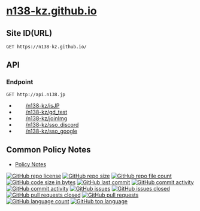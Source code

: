 # [n138-kz.github.io](https://github.com/n138-kz/n138-kz.github.io)

## Site ID(URL)

```http
GET https://n138-kz.github.io/
```

## API

### Endpoint

```http
GET http://api.n138.jp
```

- [<img style="height:1em;" src="https://github.githubassets.com/assets/GitHub-Mark-ea2971cee799.png"><img style="height:1em;filter: drop-shadow(5px 5px 5px #FFFFFF);" src="https://github.githubassets.com/assets/GitHub-Logo-ee398b662d42.png">/n138-kz/isJP](https://github.com/n138-kz/isJP)
- [<img style="height:1em;" src="https://github.githubassets.com/assets/GitHub-Mark-ea2971cee799.png"><img style="height:1em;filter: drop-shadow(5px 5px 5px #FFFFFF);" src="https://github.githubassets.com/assets/GitHub-Logo-ee398b662d42.png">/n138-kz/gd_test](https://github.com/n138-kz/gd_test)
- [<img style="height:1em;" src="https://github.githubassets.com/assets/GitHub-Mark-ea2971cee799.png"><img style="height:1em;filter: drop-shadow(5px 5px 5px #FFFFFF);" src="https://github.githubassets.com/assets/GitHub-Logo-ee398b662d42.png">/n138-kz/joinImg](https://github.com/n138-kz/joinImg)
- [<img style="height:1em;" src="https://github.githubassets.com/assets/GitHub-Mark-ea2971cee799.png"><img style="height:1em;filter: drop-shadow(5px 5px 5px #FFFFFF);" src="https://github.githubassets.com/assets/GitHub-Logo-ee398b662d42.png">/n138-kz/sso_discord](https://github.com/n138-kz/sso_discord)
- [<img style="height:1em;" src="https://github.githubassets.com/assets/GitHub-Mark-ea2971cee799.png"><img style="height:1em;filter: drop-shadow(5px 5px 5px #FFFFFF);" src="https://github.githubassets.com/assets/GitHub-Logo-ee398b662d42.png">/n138-kz/sso_google](https://github.com/n138-kz/sso_google)

## Common Policy Notes

- [Policy Notes](policy/)

[![GitHub repo license](https://img.shields.io/github/license/n138-kz/n138-kz.github.io)](/LICENSE)
[![GitHub repo size](https://img.shields.io/github/repo-size/n138-kz/n138-kz.github.io)](/../../)
[![GitHub repo file count](https://img.shields.io/github/directory-file-count/n138-kz/n138-kz.github.io)](/../../)
[![GitHub code size in bytes](https://img.shields.io/github/languages/code-size/n138-kz/n138-kz.github.io)](/../../)
[![GitHub last commit](https://img.shields.io/github/last-commit/n138-kz/n138-kz.github.io)](/../../commits)
[![GitHub commit activity](https://img.shields.io/github/commit-activity/w/n138-kz/n138-kz.github.io)](/../../commits)
[![GitHub commit activity](https://img.shields.io/github/commit-activity/t/n138-kz/n138-kz.github.io)](/../../commits)
[![GitHub issues](https://img.shields.io/github/issues/n138-kz/n138-kz.github.io)](/../../issues)
[![GitHub issues closed](https://img.shields.io/github/issues-closed/n138-kz/n138-kz.github.io)](/../../issues)
[![GitHub pull requests closed](https://img.shields.io/github/issues-pr-closed/n138-kz/n138-kz.github.io)](/../../pulls)
[![GitHub pull requests](https://img.shields.io/github/issues-pr/n138-kz/n138-kz.github.io)](/../../pulls)
[![GitHub language count](https://img.shields.io/github/languages/count/n138-kz/n138-kz.github.io)](/../../)
[![GitHub top language](https://img.shields.io/github/languages/top/n138-kz/n138-kz.github.io)](/../../)
